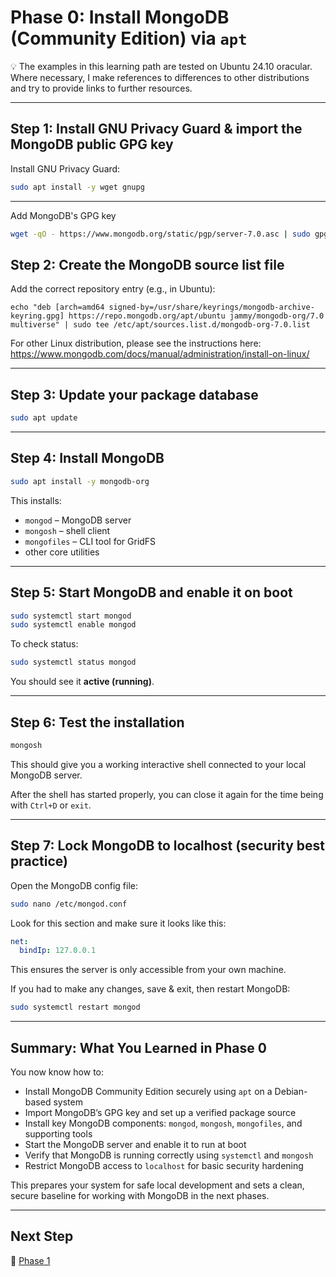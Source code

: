 # Phase 0: Install MongoDB (Community Edition) via `apt`

💡 The examples in this learning path are tested on Ubuntu 24.10 oracular. Where necessary, I make references to differences to other distributions and try to provide links to further resources.

---

## Step 1: Install GNU Privacy Guard & import the MongoDB public GPG key

Install GNU Privacy Guard:
```bash
sudo apt install -y wget gnupg
```
---

Add MongoDB's GPG key
```bash
wget -qO - https://www.mongodb.org/static/pgp/server-7.0.asc | sudo gpg --dearmor -o /usr/share/keyrings/mongodb-archive-keyring.gpg
```

## Step 2: Create the MongoDB source list file

Add the correct repository entry (e.g., in Ubuntu):
```
echo "deb [arch=amd64 signed-by=/usr/share/keyrings/mongodb-archive-keyring.gpg] https://repo.mongodb.org/apt/ubuntu jammy/mongodb-org/7.0 multiverse" | sudo tee /etc/apt/sources.list.d/mongodb-org-7.0.list
```

For other Linux distribution, please see the instructions here: https://www.mongodb.com/docs/manual/administration/install-on-linux/

---

## Step 3: Update your package database

```bash
sudo apt update
```

---

## Step 4: Install MongoDB

```bash
sudo apt install -y mongodb-org
```

This installs:

* `mongod` – MongoDB server
* `mongosh` – shell client
* `mongofiles` – CLI tool for GridFS
* other core utilities

---

## Step 5: Start MongoDB and enable it on boot

```bash
sudo systemctl start mongod
sudo systemctl enable mongod
```

To check status:

```bash
sudo systemctl status mongod
```

You should see it **active (running)**.

---

## Step 6: Test the installation

```bash
mongosh
```

This should give you a working interactive shell connected to your local MongoDB server.

After the shell has started properly, you can close it again for the time being with `Ctrl+D` or `exit`.

---

## Step 7: Lock MongoDB to localhost (security best practice)

Open the MongoDB config file:

```bash
sudo nano /etc/mongod.conf
```

Look for this section and make sure it looks like this:

```yaml
net:
  bindIp: 127.0.0.1
```

This ensures the server is only accessible from your own machine.

If you had to make any changes, save & exit, then restart MongoDB:

```bash
sudo systemctl restart mongod
```

---

## Summary: What You Learned in Phase 0

You now know how to:

* Install MongoDB Community Edition securely using `apt` on a Debian-based system
* Import MongoDB’s GPG key and set up a verified package source
* Install key MongoDB components: `mongod`, `mongosh`, `mongofiles`, and supporting tools
* Start the MongoDB server and enable it to run at boot
* Verify that MongoDB is running correctly using `systemctl` and `mongosh`
* Restrict MongoDB access to `localhost` for basic security hardening

This prepares your system for safe local development and sets a clean, secure baseline for working with MongoDB in the next phases.

---

## Next Step

🚀 [Phase 1](https://github.com/tims-computer-academy/path_adv_mongodb/blob/main/phase1.md)
